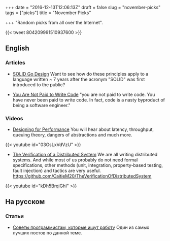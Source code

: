 +++
date = "2016-12-13T12:06:13Z"
draft = false
slug = "november-picks"
tags = ["picks"]
title = "November Picks"

+++
"Random picks from all over the Internet".

<!--more-->

{{< tweet 804209991510937600 >}}

## English

### Articles

* [SOLID Go Design](https://dave.cheney.net/2016/08/20/solid-go-design)
  Want to see how do these principles apply to a language written ~ 7 years
  after the acronym "SOLID" was first introduced to the public?

* [You Are Not Paid to Write Code](http://bravenewgeek.com/you-are-not-paid-to-write-code/)
  "you are not paid to write code. You have never been paid to write code. In
  fact, code is a nasty byproduct of being a software engineer."

### Videos

* [Designing for Performance](https://www.youtube.com/watch?v=03GsLxVdVzU)
  You will hear about latency, throughput, queuing theory, dangers of
  abstractions and much more.

{{< youtube id="03GsLxVdVzU" >}}

* [The Verification of a Distributed System](https://www.youtube.com/watch?v=kDh5BrqiGhI)
  We are all writing distributed systems. And while most of us probably do not
  need formal specifications, other methods (unit, integration, property-based
  testing, fault injection) and tactics are very useful.
  https://github.com/CaitieM20/TheVerificationOfDistributedSystem

{{< youtube id="kDh5BrqiGhI" >}}

## На русском

### Статьи

* [Советы программистам, которые ищут работу](https://medium.com/@shiroginne/%D1%81%D0%BE%D0%B2%D0%B5%D1%82%D1%8B-%D0%BF%D1%80%D0%BE%D0%B3%D1%80%D0%B0%D0%BC%D0%BC%D0%B8%D1%81%D1%82%D0%B0%D0%BC-%D0%BA%D0%BE%D1%82%D0%BE%D1%80%D1%8B%D0%B5-%D0%B8%D1%89%D1%83%D1%82-%D1%80%D0%B0%D0%B1%D0%BE%D1%82%D1%83-c4df8f7caf1f#.ung9wu4n0)
  Один из самых лучших постов по данной теме.

